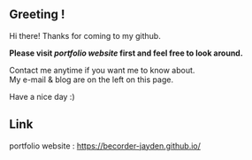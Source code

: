 ## Greeting !

Hi there! Thanks for coming to my github.

<b>Please visit _portfolio website_ first and feel free to look around.</b>

Contact me anytime if you want me to know about.</br>
My e-mail & blog are on the left on this page.

Have a nice day :)

## Link

portfolio website : https://becorder-jayden.github.io/
